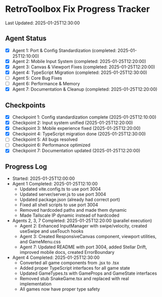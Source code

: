 # RetroToolbox Fix Progress Tracker
Last Updated: 2025-01-25T12:30:00

## Agent Status
- [x] Agent 1: Port & Config Standardization (completed: 2025-01-25T12:10:00)
- [x] Agent 2: Mobile Input System (completed: 2025-01-25T12:20:00)
- [x] Agent 3: Canvas & Viewport Fixes (completed: 2025-01-25T12:20:00)
- [x] Agent 4: TypeScript Migration (completed: 2025-01-25T12:30:00)
- [ ] Agent 5: Core Bug Fixes
- [ ] Agent 6: Performance & Memory
- [x] Agent 7: Documentation & Cleanup (completed: 2025-01-25T12:20:00)

## Checkpoints
- [x] Checkpoint 1: Config standardization complete (2025-01-25T12:10:00)
- [x] Checkpoint 2: Input system unified (2025-01-25T12:20:00)
- [x] Checkpoint 3: Mobile experience fixed (2025-01-25T12:20:00)
- [x] Checkpoint 4: TypeScript migration done (2025-01-25T12:30:00)
- [ ] Checkpoint 5: All bugs resolved
- [ ] Checkpoint 6: Performance optimized
- [x] Checkpoint 7: Documentation updated (2025-01-25T12:20:00)

## Progress Log
- Started: 2025-01-25T12:00:00
- Agent 1 Completed: 2025-01-25T12:10:00
  - Updated vite.config.ts to use port 3004
  - Updated server/server.js to use port 3004
  - Updated package.json (already had correct port)
  - Fixed all shell scripts to use port 3004
  - Removed hardcoded paths and made them dynamic
  - Made Tailscale IP dynamic instead of hardcoded
- Agents 2, 3, 7 Completed: 2025-01-25T12:20:00 (parallel execution)
  - Agent 2: Enhanced InputManager with swipe/velocity, created useSwipe and useTouch hooks
  - Agent 3: Created ResponsiveCanvas component, viewport utilities, and GameMenu.css
  - Agent 7: Updated README with port 3004, added Stellar Drift, improved mobile docs, created ErrorBoundary
- Agent 4 Completed: 2025-01-25T12:30:00
  - Converted all game components from .jsx to .tsx
  - Added proper TypeScript interfaces for all game state
  - Updated GameTypes.ts with GameProps and GameState interfaces
  - Removed stub SnakeGame.tsx and replaced with real implementation
  - All games now have proper type safety
